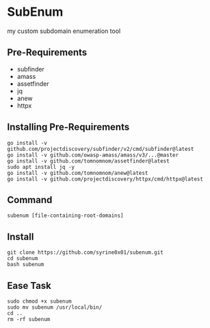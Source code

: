# SubEnum

my custom subdomain enumeration tool

## Pre-Requirements
- subfinder
- amass
- assetfinder
- jq
- anew
- httpx

## Installing Pre-Requirements
```
go install -v github.com/projectdiscovery/subfinder/v2/cmd/subfinder@latest
go install -v github.com/owasp-amass/amass/v3/...@master
go install -v github.com/tomnomnom/assetfinder@latest
sudo apt install jq -y
go install -v github.com/tomnomnom/anew@latest
go install -v github.com/projectdiscovery/httpx/cmd/httpx@latest
```

## Command
`subenum [file-containing-root-domains]`

## Install
```
git clone https://github.com/syrine0x01/subenum.git
cd subenum
bash subenum
```

## Ease Task
```
sudo chmod +x subenum
sudo mv subenum /usr/local/bin/
cd ..
rm -rf subenum
```
